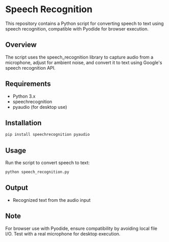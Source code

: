# Speech Recognition
This repository contains a Python script for converting speech to text using speech recognition, compatible with Pyodide for browser execution.

## Overview
The script uses the speech_recognition library to capture audio from a microphone, adjust for ambient noise, and convert it to text using Google's speech recognition API.

## Requirements
- Python 3.x
- speechrecognition
- pyaudio (for desktop use)

## Installation
```bash
pip install speechrecognition pyaudio
```

## Usage
Run the script to convert speech to text:
```bash
python speech_recognition.py
```

## Output
- Recognized text from the audio input

## Note
For browser use with Pyodide, ensure compatibility by avoiding local file I/O. Test with a real microphone for desktop execution.

